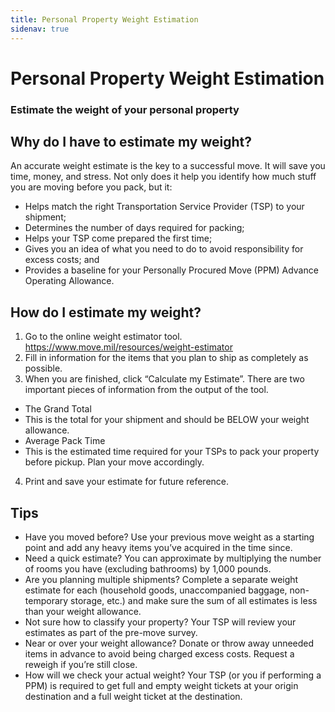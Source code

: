 ```yaml
---
title: Personal Property Weight Estimation
sidenav: true
---
```


# Personal Property Weight Estimation
### Estimate the weight of your personal property

## Why do I have to estimate my weight?
An accurate weight estimate is the key to a successful move. It will save you time, money, and stress. Not only does it help you identify how much stuff you are moving before you pack, but it:
* Helps match the right Transportation Service Provider (TSP) to your shipment;
* Determines the number of days required for packing;
* Helps your TSP come prepared the first time;
* Gives you an idea of what you need to do to avoid responsibility for excess costs; and
* Provides a baseline for your Personally Procured Move (PPM) Advance Operating Allowance.

## How do I estimate my weight?
1. Go to the online
weight estimator tool. https://www.move.mil/resources/weight-estimator
2. Fill in information for the items that you plan to ship as completely as possible.
3. When you are finished, click “Calculate my Estimate”. There are two important pieces of information from the output of the tool.
* The Grand Total
* This is the total for your shipment and should be BELOW your weight allowance.
* Average Pack Time
* This is the estimated time
required for your TSPs to pack your property before pickup. Plan your move accordingly.
4. Print and save your estimate for future reference.

## Tips
* Have you moved before? Use your previous move weight as a starting point and add any heavy items you’ve acquired in the time since.
* Need a quick estimate? You can approximate by multiplying the number of rooms you have (excluding bathrooms) by 1,000 pounds.
* Are you planning multiple shipments? Complete a separate weight estimate for each (household goods, unaccompanied baggage, non-temporary storage, etc.) and make sure the sum of all estimates is less than your weight allowance.
* Not sure how to classify your property? Your TSP will review your estimates as part of the pre-move survey.
* Near or over your weight allowance? Donate or throw away unneeded items in advance to avoid being charged excess costs. Request a reweigh if you’re still close.
* How will we check your actual weight? Your TSP (or you if performing a PPM) is required to get full and empty weight tickets at your origin destination and a full weight ticket at the destination.